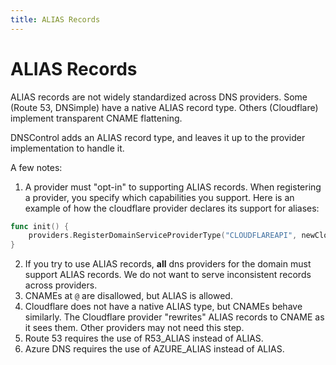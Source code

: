 ```yaml
---
title: ALIAS Records
---
```


# ALIAS Records

ALIAS records are not widely standardized across DNS providers. Some (Route 53, DNSimple) have a native ALIAS record type. Others (Cloudflare) implement transparent CNAME flattening.

DNSControl adds an ALIAS record type, and leaves it up to the provider implementation to handle it.

A few notes:

1. A provider must "opt-in" to supporting ALIAS records. When registering a provider, you specify which capabilities you support. Here is an example of how the
  cloudflare provider declares its support for aliases:

```go
func init() {
    providers.RegisterDomainServiceProviderType("CLOUDFLAREAPI", newCloudflare, providers.CanUseAlias)
}
```

2. If you try to use ALIAS records, **all** dns providers for the domain must support ALIAS records. We do not want to serve inconsistent records across providers.
3. CNAMEs at `@` are disallowed, but ALIAS is allowed.
4. Cloudflare does not have a native ALIAS type, but CNAMEs behave similarly. The Cloudflare provider "rewrites" ALIAS records to CNAME as it sees them. Other providers may not need this step.
5. Route 53 requires the use of R53_ALIAS instead of ALIAS.
6. Azure DNS requires the use of AZURE_ALIAS instead of ALIAS.
